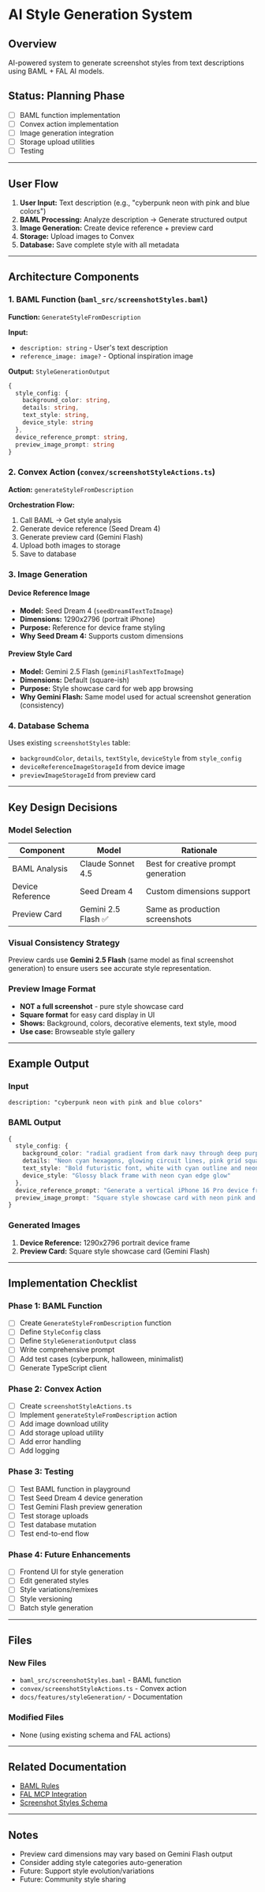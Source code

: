 # AI Style Generation System

## Overview
AI-powered system to generate screenshot styles from text descriptions using BAML + FAL AI models.

## Status: Planning Phase
- [ ] BAML function implementation
- [ ] Convex action implementation
- [ ] Image generation integration
- [ ] Storage upload utilities
- [ ] Testing

---

## User Flow

1. **User Input:** Text description (e.g., "cyberpunk neon with pink and blue colors")
2. **BAML Processing:** Analyze description → Generate structured output
3. **Image Generation:** Create device reference + preview card
4. **Storage:** Upload images to Convex
5. **Database:** Save complete style with all metadata

---

## Architecture Components

### 1. BAML Function (`baml_src/screenshotStyles.baml`)
**Function:** `GenerateStyleFromDescription`

**Input:**
- `description: string` - User's text description
- `reference_image: image?` - Optional inspiration image

**Output:** `StyleGenerationOutput`
```typescript
{
  style_config: {
    background_color: string,
    details: string,
    text_style: string,
    device_style: string
  },
  device_reference_prompt: string,
  preview_image_prompt: string
}
```

### 2. Convex Action (`convex/screenshotStyleActions.ts`)
**Action:** `generateStyleFromDescription`

**Orchestration Flow:**
1. Call BAML → Get style analysis
2. Generate device reference (Seed Dream 4)
3. Generate preview card (Gemini Flash)
4. Upload both images to storage
5. Save to database

### 3. Image Generation

#### Device Reference Image
- **Model:** Seed Dream 4 (`seedDream4TextToImage`)
- **Dimensions:** 1290x2796 (portrait iPhone)
- **Purpose:** Reference for device frame styling
- **Why Seed Dream 4:** Supports custom dimensions

#### Preview Style Card
- **Model:** Gemini 2.5 Flash (`geminiFlashTextToImage`)
- **Dimensions:** Default (square-ish)
- **Purpose:** Style showcase card for web app browsing
- **Why Gemini Flash:** Same model used for actual screenshot generation (consistency)

### 4. Database Schema
Uses existing `screenshotStyles` table:
- `backgroundColor`, `details`, `textStyle`, `deviceStyle` from `style_config`
- `deviceReferenceImageStorageId` from device image
- `previewImageStorageId` from preview card

---

## Key Design Decisions

### Model Selection
| Component | Model | Rationale |
|-----------|-------|-----------|
| BAML Analysis | Claude Sonnet 4.5 | Best for creative prompt generation |
| Device Reference | Seed Dream 4 | Custom dimensions support |
| Preview Card | Gemini 2.5 Flash ✅ | Same as production screenshots |

### Visual Consistency Strategy
Preview cards use **Gemini 2.5 Flash** (same model as final screenshot generation) to ensure users see accurate style representation.

### Preview Image Format
- **NOT a full screenshot** - pure style showcase card
- **Square format** for easy card display in UI
- **Shows:** Background, colors, decorative elements, text style, mood
- **Use case:** Browseable style gallery

---

## Example Output

### Input
```
description: "cyberpunk neon with pink and blue colors"
```

### BAML Output
```typescript
{
  style_config: {
    background_color: "radial gradient from dark navy through deep purple to bright magenta",
    details: "Neon cyan hexagons, glowing circuit lines, pink grid squares, holographic particles",
    text_style: "Bold futuristic font, white with cyan outline and neon glow",
    device_style: "Glossy black frame with neon cyan edge glow"
  },
  device_reference_prompt: "Generate a vertical iPhone 16 Pro device frame with glossy black metal finish and bright neon cyan glowing edges, futuristic cyberpunk aesthetic...",
  preview_image_prompt: "Square style showcase card with neon pink and cyan gradient background, holographic circuit patterns, futuristic bold text, high-tech cyberpunk aesthetic..."
}
```

### Generated Images
1. **Device Reference:** 1290x2796 portrait device frame
2. **Preview Card:** Square style showcase card (Gemini Flash)

---

## Implementation Checklist

### Phase 1: BAML Function
- [ ] Create `GenerateStyleFromDescription` function
- [ ] Define `StyleConfig` class
- [ ] Define `StyleGenerationOutput` class
- [ ] Write comprehensive prompt
- [ ] Add test cases (cyberpunk, halloween, minimalist)
- [ ] Generate TypeScript client

### Phase 2: Convex Action
- [ ] Create `screenshotStyleActions.ts`
- [ ] Implement `generateStyleFromDescription` action
- [ ] Add image download utility
- [ ] Add storage upload utility
- [ ] Add error handling
- [ ] Add logging

### Phase 3: Testing
- [ ] Test BAML function in playground
- [ ] Test Seed Dream 4 device generation
- [ ] Test Gemini Flash preview generation
- [ ] Test storage uploads
- [ ] Test database mutation
- [ ] Test end-to-end flow

### Phase 4: Future Enhancements
- [ ] Frontend UI for style generation
- [ ] Edit generated styles
- [ ] Style variations/remixes
- [ ] Style versioning
- [ ] Batch style generation

---

## Files

### New Files
- `baml_src/screenshotStyles.baml` - BAML function
- `convex/screenshotStyleActions.ts` - Convex action
- `docs/features/styleGeneration/` - Documentation

### Modified Files
- None (using existing schema and FAL actions)

---

## Related Documentation
- [BAML Rules](../../rules/baml-rules.md)
- [FAL MCP Integration](../../rules/fal-mcp-integration.md)
- [Screenshot Styles Schema](../../schema/screenshotStyles.md)

---

## Notes
- Preview card dimensions may vary based on Gemini Flash output
- Consider adding style categories auto-generation
- Future: Support style evolution/variations
- Future: Community style sharing
